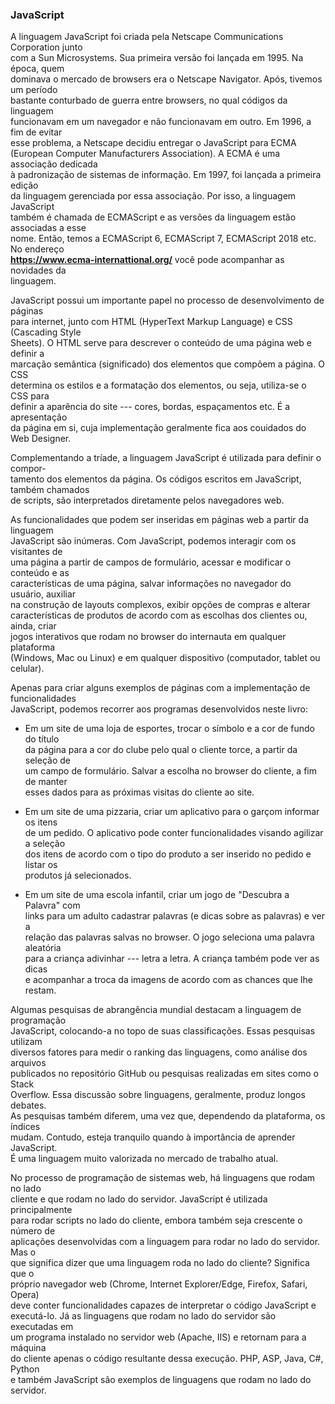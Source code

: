 ### JavaScript

A linguagem JavaScript foi criada pela Netscape Communications Corporation junto  
com a Sun Microsystems. Sua primeira versão foi lançada em 1995. Na época, quem  
dominava o mercado de browsers era o Netscape Navigator. Após, tivemos um período  
bastante conturbado de guerra entre browsers, no qual códigos da linguagem  
funcionavam em um navegador e não funcionavam em outro. Em 1996, a fim de evitar  
esse problema, a Netscape decidiu entregar o JavaScript para ECMA  
(European Computer Manufacturers Association). A ECMA é uma associação dedicada  
à padronização de sistemas de informação. Em 1997, foi lançada a primeira edição  
da linguagem gerenciada por essa associação. Por isso, a linguagem JavaScript  
também é chamada de ECMAScript e as versões da linguagem estão associadas a esse  
nome. Então, temos a ECMAScript 6, ECMAScript 7, ECMAScript 2018 etc. No endereço  
**https://www.ecma-internattional.org/** você pode acompanhar as novidades da  
linguagem.

JavaScript possui um importante papel no processo de desenvolvimento de páginas  
para internet, junto com HTML (HyperText Markup Language) e CSS (Cascading Style  
Sheets). O HTML serve para descrever o conteúdo de uma página web e definir a  
marcação semântica (significado) dos elementos que compõem a página. O CSS  
determina os estilos e a formatação dos elementos, ou seja, utiliza-se o CSS para  
definir a aparência do site --- cores, bordas, espaçamentos etc. É a apresentação  
da página em si, cuja implementação geralmente fica aos couidados do Web Designer.

Complementando a tríade, a linguagem JavaScript é utilizada para definir o compor-  
tamento dos elementos da página. Os códigos escritos em JavaScript, também chamados  
de scripts, são interpretados diretamente pelos navegadores web.

As funcionalidades que podem ser inseridas em páginas web a partir da linguagem  
JavaScript são inúmeras. Com JavaScript, podemos interagir com os visitantes de  
uma página a partir de campos de formulário, acessar e modificar o conteúdo e as  
características de uma página, salvar informações no navegador do usuário, auxiliar  
na construção de layouts complexos, exibir opções de compras e alterar  
características de produtos de acordo com as escolhas dos clientes ou, ainda, criar  
jogos interativos que rodam no browser do internauta em qualquer plataforma  
(Windows, Mac ou Linux) e em qualquer dispositivo (computador, tablet ou celular).

Apenas para criar alguns exemplos de páginas com a implementação de funcionalidades  
JavaScript, podemos recorrer aos programas desenvolvidos neste livro:

- Em um site de uma loja de esportes, trocar o símbolo e a cor de fundo do título  
da página para a cor do clube pelo qual o cliente torce, a partir da seleção de  
um campo de formulário. Salvar a escolha no browser do cliente, a fim de manter  
esses dados para as próximas visitas do cliente ao site.

- Em um site de uma pizzaria, criar um aplicativo para o garçom informar os itens  
de um pedido. O aplicativo pode conter funcionalidades visando agilizar a seleção  
dos itens de acordo com o tipo do produto a ser inserido no pedido e listar os  
produtos já selecionados.

- Em um site de uma escola infantil, criar um jogo de "Descubra a Palavra" com  
links para um adulto cadastrar palavras (e dicas sobre as palavras) e ver a  
relação das palavras salvas no browser. O jogo seleciona uma palavra aleatória  
para a criança adivinhar --- letra a letra. A criança também pode ver as dicas  
e acompanhar a troca da imagens de acordo com as chances que lhe restam.

Algumas pesquisas de abrangência mundial destacam a linguagem de programação  
JavaScript, colocando-a no topo de suas classificações. Essas pesquisas utilizam  
diversos fatores para medir o ranking das linguagens, como análise dos arquivos  
publicados no repositório GitHub ou pesquisas realizadas em sites como o Stack  
Overflow. Essa discussão sobre linguagens, geralmente, produz longos debates.  
As pesquisas também diferem, uma vez que, dependendo da plataforma, os índices  
mudam. Contudo, esteja tranquilo quando à importância de aprender JavaScript.  
É uma linguagem muito valorizada no mercado de trabalho atual.

No processo de programação de sistemas web, há linguagens que rodam no lado  
cliente e que rodam no lado do servidor. JavaScript é utilizada principalmente  
para rodar scripts no lado do cliente, embora também seja crescente o número de  
aplicações desenvolvidas com a linguagem para rodar no lado do servidor. Mas o  
que significa dizer que uma linguagem roda no lado do cliente? Significa que o  
próprio navegador web (Chrome, Internet Explorer/Edge, Firefox, Safari, Opera)  
deve conter funcionalidades capazes de interpretar o código JavaScript e  
executá-lo. Já as linguagens que rodam no lado do servidor são executadas em  
um programa instalado no servidor web (Apache, IIS) e retornam para a máquina  
do cliente apenas o código resultante dessa execução. PHP, ASP, Java, C#, Python  
e também JavaScript são exemplos de linguagens que rodam no lado do servidor.


